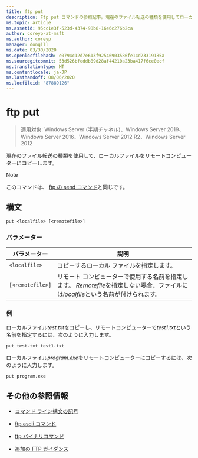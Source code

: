 ```yaml
---
title: ftp put
description: Ftp put コマンドの参照記事。現在のファイル転送の種類を使用してローカルファイルをリモートコンピューターにコピーします。
ms.topic: article
ms.assetid: 95cc1e3f-523d-4374-98b8-16e6c276b2ca
author: coreyp-at-msft
ms.author: coreyp
manager: dongill
ms.date: 03/30/2020
ms.openlocfilehash: e0794c12d7e613f92546903586fe14d23319185a
ms.sourcegitcommit: 53d526bfeddb89d28af44210a23ba417f6ce0ecf
ms.translationtype: MT
ms.contentlocale: ja-JP
ms.lasthandoff: 08/06/2020
ms.locfileid: "87889126"
---
```

# <a name="ftp-put"></a>ftp put

> 適用対象: Windows Server (半期チャネル)、Windows Server 2019、Windows Server 2016、Windows Server 2012 R2、Windows Server 2012

現在のファイル転送の種類を使用して、ローカルファイルをリモートコンピューターにコピーします。

> [!NOTE]
> このコマンドは、 [ftp の send コマンド](ftp-send_1.md)と同じです。

## <a name="syntax"></a>構文

```
put <localfile> [<remotefile>]
```

### <a name="parameters"></a>パラメーター

| パラメーター | 説明 |
| --------- | ----------- |
| `<localfile>` | コピーするローカル ファイルを指定します。 |
| `[<remotefile>]` | リモート コンピューターで使用する名前を指定します。 *Remotefile*を指定しない場合、ファイルには*localfile*という名前が付けられます。|

### <a name="examples"></a>例

ローカルファイル*test.txt*をコピーし、リモートコンピューターで*test1.txt*という名前を指定するには、次のように入力します。

```
put test.txt test1.txt
```

ローカルファイル*program.exe*をリモートコンピューターにコピーするには、次のように入力します。

```
put program.exe
```

## <a name="additional-references"></a>その他の参照情報

- [コマンド ライン構文の記号](command-line-syntax-key.md)

- [ftp ascii コマンド](ftp-ascii.md)

- [ftp バイナリコマンド](ftp-binary.md)

- [追加の FTP ガイダンス](/previous-versions/orphan-topics/ws.10/cc756013(v=ws.10))
